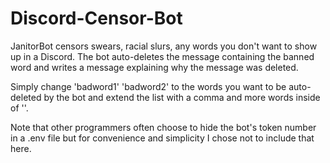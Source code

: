 # Discord-Censor-Bot
JanitorBot censors swears, racial slurs, any words you don't want to show up in a Discord. The bot auto-deletes the message containing the banned word and writes a message explaining why the message was deleted.

Simply change 'badword1' 'badword2' to the words you want to be auto-deleted by the bot and extend the list with a comma and more words inside of ''. 

Note that other programmers often choose to hide the bot's token number in a .env file but for convenience and simplicity I chose not to include that here. 
